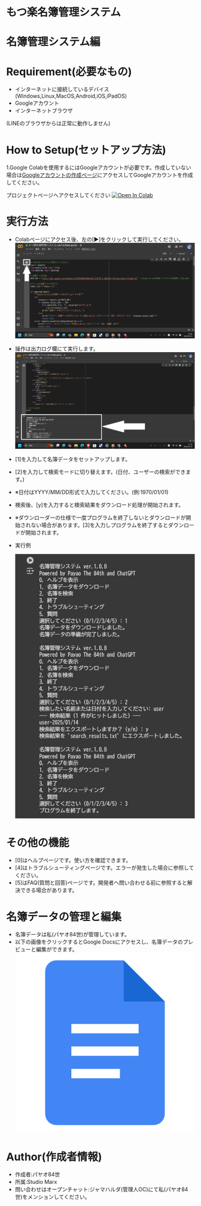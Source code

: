 # もつ楽名簿管理システム

# 名簿管理システム編
# Requirement(必要なもの)

* インターネットに接続しているデバイス(Windows,Linux,MacOS,Android,iOS,iPadOS)
* Googleアカウント
* インターネットブラウザ

(LINEのブラウザからは正常に動作しません)

# How to Setup(セットアップ方法)

1.Google Colabを使用するにはGoogleアカウントが必要です。作成していない場合は[Googleアカウントの作成ページ](https://accounts.google.com/v3/signin/identifier?continue=https%3A%2F%2Fwww.google.com%2F%3Fptid%3D19027681%26ptt%3D8%26fpts%3D0&ec=futura_hpp_co_si_001_p&ifkv=AeZLP9-8IyIvSvK7adppDJzxCQmDUWDLztl_hHNhpQlEfdvd0OMlZNmS46th0pj6tbldYKSGlhvESw&flowName=GlifWebSignIn&flowEntry=ServiceLogin&dsh=S-821299437%3A1736301879681893&ddm=1)にアクセスしてGoogleアカウントを作成してください。

プロジェクトページへアクセスしてください
 [![Open In Colab](https://colab.research.google.com/assets/colab-badge.svg)](https://colab.research.google.com/drive/1HmqVV9T11W9te8m_vshk31-aTta1NnkM?usp=sharing)

 # 実行方法
 * Colabページにアクセス後、左の[▶]をクリックして実行してください。
![image](https://github.com/X1288664/Member-Analysis/blob/main/start.jpg)
 * 操作は出力ログ欄にて実行します。
 ![image](https://github.com/X1288664/Member-Analysis/blob/main/Run.jpg)
 * [1]を入力して名簿データをセットアップします。
 * [2]を入力して検索モードに切り替えます。(日付、ユーザーの検索ができます。)
 * ※日付はYYYY/MM/DD形式で入力してください。(例:1970/01/01)
 * 検索後、[y]を入力すると検索結果をダウンロード処理が開始されます。
 * ※ダウンローダーの仕様で一度プログラムを終了しないとダウンロードが開始されない場合があります。[3]を入力しプログラムを終了するとダウンロードが開始されます。
 * 実行例
   
   ![image](https://github.com/X1288664/Member-Analysis/blob/main/info.jpg)

# その他の機能
* [0]はヘルプページです。使い方を確認できます。
* [4]はトラブルシューティングページです。エラーが発生した場合に参照してください。
* [5]はFAQ(質問と回答)ページです。開発者へ問い合わせる前に参照すると解決できる場合があります。

# 名簿データの管理と編集
 * 名簿データは私(パヤオ84世)が管理しています。
 * 以下の画像をクリックするとGoogle Docsにアクセスし、名簿データのプレビューと編集ができます。
 [![Open In Google Docs](https://github.com/X1288664/Member-Analysis/blob/main/Docs.png)](https://docs.google.com/document/d/1W3VyRMkS848heqvhlVJeQ791_u12d8UePjFlBrIzHps/edit?usp=sharing)

# Author(作成者情報)

* 作成者:パヤオ84世
* 所属:Studio Marx
* 問い合わせはオープンチャット:ジャマハルダ(管理人OC)にて私(パヤオ84世)をメンションしてください。
